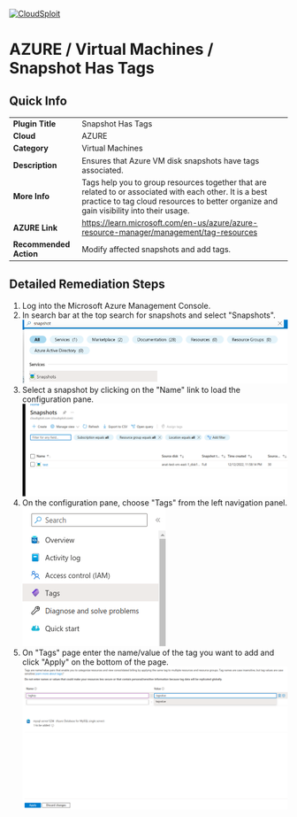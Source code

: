 
[![CloudSploit](https://cloudsploit.com/img/logo-new-big-text-100.png "CloudSploit")](https://cloudsploit.com)

# AZURE / Virtual Machines / Snapshot Has Tags

## Quick Info

| | |
|-|-|
| **Plugin Title** | Snapshot Has Tags |
| **Cloud** | AZURE |
| **Category** | Virtual Machines |
| **Description** | Ensures that Azure VM disk snapshots have tags associated. |
| **More Info** | Tags help you to group resources together that are related to or associated with each other. It is a best practice to tag cloud resources to better organize and gain visibility into their usage. |
| **AZURE Link** | https://learn.microsoft.com/en-us/azure/azure-resource-manager/management/tag-resources |
| **Recommended Action** | Modify affected snapshots and add tags. |

## Detailed Remediation Steps
1. Log into the Microsoft Azure Management Console.
2. In search bar at the top search for snapshots and select "Snapshots". </br> <img src="/resources/azure/virtualmachines/snapshot-has-tags/step2.png"/>
3. Select a snapshot by clicking on the "Name" link to load the configuration pane.</br> <img src="/resources/azure/virtualmachines/snapshot-has-tags/step3.png"/>
4. On the configuration pane, choose "Tags" from the left navigation panel. </br>  <img src="/resources/azure/virtualmachines/snapshot-has-tags/step4.png"/>
5. On "Tags" page enter the name/value of the tag you want to add and click "Apply" on the bottom of the page. </br> <img src="/resources/azure/virtualmachines/snapshot-has-tags/step5.png"/>
